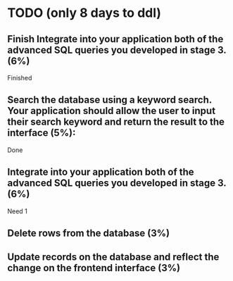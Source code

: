 # TODO (only 8 days to ddl)

## Finish Integrate into your application both of the advanced SQL queries you developed in stage 3. (6%)

Finished

## Search the database using a keyword search. Your application should allow the user to input their search keyword and return the result to the interface (5%):

Done

## Integrate into your application both of the advanced SQL queries you developed in stage 3. (6%)

Need 1


## Delete rows from the database (3%)



## Update records on the database and reflect the change on the frontend interface (3%)

